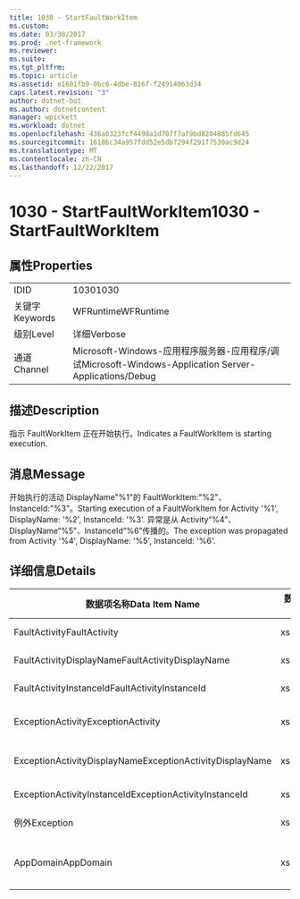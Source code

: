 ```yaml
---
title: 1030 - StartFaultWorkItem
ms.custom: 
ms.date: 03/30/2017
ms.prod: .net-framework
ms.reviewer: 
ms.suite: 
ms.tgt_pltfrm: 
ms.topic: article
ms.assetid: e1601fb9-0bc6-4dbe-816f-f24914063d34
caps.latest.revision: "3"
author: dotnet-bot
ms.author: dotnetcontent
manager: wpickett
ms.workload: dotnet
ms.openlocfilehash: 436a0323fcf4498a1d707f7af9bd8204885fd645
ms.sourcegitcommit: 16186c34a957fdd52e5db7294f291f7530ac9d24
ms.translationtype: MT
ms.contentlocale: zh-CN
ms.lasthandoff: 12/22/2017
---
```

# <a name="1030---startfaultworkitem"></a><span data-ttu-id="9488b-102">1030 - StartFaultWorkItem</span><span class="sxs-lookup"><span data-stu-id="9488b-102">1030 - StartFaultWorkItem</span></span>
## <a name="properties"></a><span data-ttu-id="9488b-103">属性</span><span class="sxs-lookup"><span data-stu-id="9488b-103">Properties</span></span>  
  
|||  
|-|-|  
|<span data-ttu-id="9488b-104">ID</span><span class="sxs-lookup"><span data-stu-id="9488b-104">ID</span></span>|<span data-ttu-id="9488b-105">1030</span><span class="sxs-lookup"><span data-stu-id="9488b-105">1030</span></span>|  
|<span data-ttu-id="9488b-106">关键字</span><span class="sxs-lookup"><span data-stu-id="9488b-106">Keywords</span></span>|<span data-ttu-id="9488b-107">WFRuntime</span><span class="sxs-lookup"><span data-stu-id="9488b-107">WFRuntime</span></span>|  
|<span data-ttu-id="9488b-108">级别</span><span class="sxs-lookup"><span data-stu-id="9488b-108">Level</span></span>|<span data-ttu-id="9488b-109">详细</span><span class="sxs-lookup"><span data-stu-id="9488b-109">Verbose</span></span>|  
|<span data-ttu-id="9488b-110">通道</span><span class="sxs-lookup"><span data-stu-id="9488b-110">Channel</span></span>|<span data-ttu-id="9488b-111">Microsoft-Windows-应用程序服务器-应用程序/调试</span><span class="sxs-lookup"><span data-stu-id="9488b-111">Microsoft-Windows-Application Server-Applications/Debug</span></span>|  
  
## <a name="description"></a><span data-ttu-id="9488b-112">描述</span><span class="sxs-lookup"><span data-stu-id="9488b-112">Description</span></span>  
 <span data-ttu-id="9488b-113">指示 FaultWorkItem 正在开始执行。</span><span class="sxs-lookup"><span data-stu-id="9488b-113">Indicates a FaultWorkItem is starting execution.</span></span>  
  
## <a name="message"></a><span data-ttu-id="9488b-114">消息</span><span class="sxs-lookup"><span data-stu-id="9488b-114">Message</span></span>  
 <span data-ttu-id="9488b-115">开始执行的活动 DisplayName"%1"的 FaultWorkItem:"%2"、 InstanceId:"%3"。</span><span class="sxs-lookup"><span data-stu-id="9488b-115">Starting execution of a FaultWorkItem for Activity '%1', DisplayName: '%2', InstanceId: '%3'.</span></span>  <span data-ttu-id="9488b-116">异常是从 Activity“%4”、DisplayName“%5”、InstanceId“%6”传播的。</span><span class="sxs-lookup"><span data-stu-id="9488b-116">The exception was propagated from Activity '%4', DisplayName: '%5', InstanceId: '%6'.</span></span>  
  
## <a name="details"></a><span data-ttu-id="9488b-117">详细信息</span><span class="sxs-lookup"><span data-stu-id="9488b-117">Details</span></span>  
  
|<span data-ttu-id="9488b-118">数据项名称</span><span class="sxs-lookup"><span data-stu-id="9488b-118">Data Item Name</span></span>|<span data-ttu-id="9488b-119">数据项类型</span><span class="sxs-lookup"><span data-stu-id="9488b-119">Data Item Type</span></span>|<span data-ttu-id="9488b-120">描述</span><span class="sxs-lookup"><span data-stu-id="9488b-120">Description</span></span>|  
|--------------------|--------------------|-----------------|  
|<span data-ttu-id="9488b-121">FaultActivity</span><span class="sxs-lookup"><span data-stu-id="9488b-121">FaultActivity</span></span>|<span data-ttu-id="9488b-122">xs:string</span><span class="sxs-lookup"><span data-stu-id="9488b-122">xs:string</span></span>|<span data-ttu-id="9488b-123">错误活动的类型名称。</span><span class="sxs-lookup"><span data-stu-id="9488b-123">The type name of the fault activity.</span></span>|  
|<span data-ttu-id="9488b-124">FaultActivityDisplayName</span><span class="sxs-lookup"><span data-stu-id="9488b-124">FaultActivityDisplayName</span></span>|<span data-ttu-id="9488b-125">xs:string</span><span class="sxs-lookup"><span data-stu-id="9488b-125">xs:string</span></span>|<span data-ttu-id="9488b-126">错误活动的显示名称。</span><span class="sxs-lookup"><span data-stu-id="9488b-126">The display name of the fault activity.</span></span>|  
|<span data-ttu-id="9488b-127">FaultActivityInstanceId</span><span class="sxs-lookup"><span data-stu-id="9488b-127">FaultActivityInstanceId</span></span>|<span data-ttu-id="9488b-128">xs:string</span><span class="sxs-lookup"><span data-stu-id="9488b-128">xs:string</span></span>|<span data-ttu-id="9488b-129">错误活动的实例 ID。</span><span class="sxs-lookup"><span data-stu-id="9488b-129">The instance id of the fault activity.</span></span>|  
|<span data-ttu-id="9488b-130">ExceptionActivity</span><span class="sxs-lookup"><span data-stu-id="9488b-130">ExceptionActivity</span></span>|<span data-ttu-id="9488b-131">xs:string</span><span class="sxs-lookup"><span data-stu-id="9488b-131">xs:string</span></span>|<span data-ttu-id="9488b-132">引发了异常的活动的类型名称。</span><span class="sxs-lookup"><span data-stu-id="9488b-132">The type name of the activity that threw the exception.</span></span>|  
|<span data-ttu-id="9488b-133">ExceptionActivityDisplayName</span><span class="sxs-lookup"><span data-stu-id="9488b-133">ExceptionActivityDisplayName</span></span>|<span data-ttu-id="9488b-134">xs:string</span><span class="sxs-lookup"><span data-stu-id="9488b-134">xs:string</span></span>|<span data-ttu-id="9488b-135">引发了异常的活动的显示名称。</span><span class="sxs-lookup"><span data-stu-id="9488b-135">The display name of the activity that threw the exception.</span></span>|  
|<span data-ttu-id="9488b-136">ExceptionActivityInstanceId</span><span class="sxs-lookup"><span data-stu-id="9488b-136">ExceptionActivityInstanceId</span></span>|<span data-ttu-id="9488b-137">xs:string</span><span class="sxs-lookup"><span data-stu-id="9488b-137">xs:string</span></span>|<span data-ttu-id="9488b-138">引发了异常的活动的实例 ID。</span><span class="sxs-lookup"><span data-stu-id="9488b-138">The instance id of the activity that threw the exception.</span></span>|  
|<span data-ttu-id="9488b-139">例外</span><span class="sxs-lookup"><span data-stu-id="9488b-139">Exception</span></span>|<span data-ttu-id="9488b-140">xs:string</span><span class="sxs-lookup"><span data-stu-id="9488b-140">xs:string</span></span>|<span data-ttu-id="9488b-141">异常的异常详细信息</span><span class="sxs-lookup"><span data-stu-id="9488b-141">The exception details for the exception</span></span>|  
|<span data-ttu-id="9488b-142">AppDomain</span><span class="sxs-lookup"><span data-stu-id="9488b-142">AppDomain</span></span>|<span data-ttu-id="9488b-143">xs:string</span><span class="sxs-lookup"><span data-stu-id="9488b-143">xs:string</span></span>|<span data-ttu-id="9488b-144">由 AppDomain.CurrentDomain.FriendlyName 返回的字符串。</span><span class="sxs-lookup"><span data-stu-id="9488b-144">The string returned by AppDomain.CurrentDomain.FriendlyName.</span></span>|
